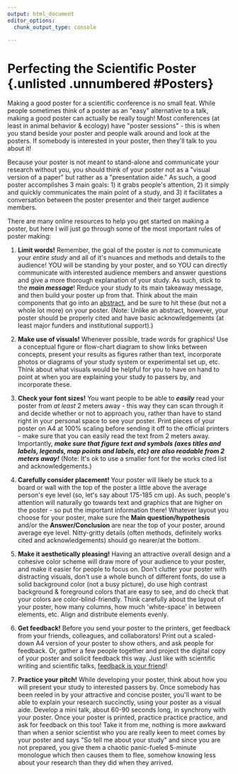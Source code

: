 ```yaml
---
output: html_document
editor_options:
  chunk_output_type: console

---
```





# Perfecting the Scientific Poster {.unlisted .unnumbered #Posters}

Making a good poster for a scientific conference is no small feat. While people sometimes think of a poster as an "easy" alternative to a talk, making a good poster can actually be really tough! Most conferences (at least in animal behavior & ecology) have "poster sessions" - this is when you stand beside your poster and people walk around and look at the posters. If somebody is interested in your poster, then they'll talk to you about it! 

Because your poster is not meant to stand-alone and communicate your research without you, you should think of your poster not as a "visual version of a paper" but rather as a "presentation aide." As such, a good poster accomplishes 3 main goals: 1) it grabs people's attention, 2) it simply and quickly communicates the main point of a study, and 3) it facilitates a conversation between the poster presenter and their target audience members. 

There are many online resources to help you get started on making a poster, but here I will just go through some of the most important rules of poster making:

1) **Limit words!** Remember, the goal of the poster is *not* to communicate your *entire study* and all of it's nuances and methods and details to the audience! YOU will be standing by your poster, and so YOU can directly communicate with interested audience members and answer questions and give a more thorough explanation of your study. As such, stick to the ***main message***! Reduce your study to its main takeaway message, and then build your poster up from that. Think about the main components that go into an [abstract](#Abstracts), and be sure to hit these (but not a whole lot more) on your poster. (Note: Unlike an abstract, however, your poster should be properly cited and have basic acknowledgements (at least major funders and institutional support).)

2) **Make use of visuals!** Whenever possible, trade words for graphics! Use a conceptual figure or flow-chart diagram to show links between concepts, present your results as figures rather than text, incorporate photos or diagrams of your study system or experimental set up, etc. Think about what visuals would be helpful for you to have on hand to point at when you are explaining your study to passers by, and incorporate these.

3) **Check your font sizes!** You want people to be able to ***easily*** read your poster from *at least* 2 meters away - this way they can scan through it and decide whether or not to approach you, rather than have to stand right in your personal space to see your poster. Print pieces of your poster on A4 at 100% scaling before sending it off to the official printers - make sure that you can easily read the text from 2 meters away. Importantly, ***make sure that figure text and symbols (axes titles and labels, legends, map points and labels, etc) are also readable from 2 meters away!*** (Note: It's ok to use a smaller font for the works cited list and acknowledgements.)

4) **Carefully consider placement!** Your poster will likely be stuck to a board or wall with the top of the poster a little above the average person's eye level (so, let's say about 175-185 cm up). As such, people's attention will naturally go towards text and graphics that are higher on the poster - so put the important information there! Whatever layout you choose for your poster, make sure the **Main question/hypothesis** and/or the **Answer/Conclusion** are near the top of your poster, around average eye level. Nitty-gritty details (often methods, definitely works cited and acknowledgements) should go nearer/at the bottom.

5) **Make it aesthetically pleasing!** Having an attractive overall design and a cohesive color scheme will draw more of your audience to your poster, and make it easier for people to focus on. Don't clutter your poster with distracting visuals, don't use a whole bunch of different fonts, do use a solid background color (not a busy picture), do use high contrast background & foreground colors that are easy to see, and do check that your colors are color-blind-friendly. Think carefully about the layout of your poster, how many columns, how much 'white-space' in between elements, etc. Align and distribute elements evenly.

6) **Get feedback!** Before you send your poster to the printers, get feedback from your friends, colleagues, and collaborators! Print out a scaled-down A4 version of your poster to show others, and ask people for feedback. Or, gather a few people together and project the digital copy of your poster and solicit feedback this way. Just like with scientific writing and scientific talks, [feedback is your friend](#FF)!

7) **Practice your pitch!** While developing your poster, think about how you will present your study to interested passers by. Once somebody has been reeled in by your attractive and concise poster, you'll want to be able to explain your research succinctly, using your poster as a visual aide. Develop a mini talk, about 60-90 seconds long, in synchrony with your poster. Once your poster is printed, practice practice practice, and ask for feedback on this too! Take it from me, nothing is more awkward than when a senior scientist who you are really keen to meet comes by your poster and says "So tell me about your study" and since you are not prepared, you give them a chaotic panic-fueled 5-minute monologue which then causes them to flee, somehow knowing less about your research than they did when they arrived.
